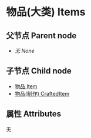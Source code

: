 # 物品(大类) Items

## 父节点 Parent node
- *无 None*

## 子节点 Child node
- [物品 Item](Item)
- [物品(制作) CraftedItem](CraftedItem)

## 属性 Attributes
无